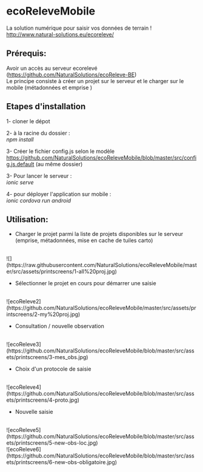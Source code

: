 # ecoReleveMobile
La solution numérique pour saisir vos données de terrain !<br/>
http://www.natural-solutions.eu/ecoreleve/

## Prérequis:
Avoir un accès au serveur ecorelevé (https://github.com/NaturalSolutions/ecoReleve-BE)<br/>
Le principe consiste à créer un projet sur le serveur et le charger sur le mobile (métadonnées et emprise )

## Etapes d'installation 

1- cloner le dépot

2- à la racine du dossier :<br/> 
<i>npm install</i>

3- Créer le fichier config.js selon le modèle https://github.com/NaturalSolutions/ecoReleveMobile/blob/master/src/config.js.default (au même dossier)

3- Pour lancer le serveur : <br/> 
<i>ionic serve</i>

4- pour déployer l'application sur mobile :<br/>
<i>ionic cordova run android</i>


## Utilisation: 

* Charger le projet parmi la liste de projets disponibles sur le serveur (emprise, métadonnées, mise en cache de tuiles carto)
<br/>
![](https://raw.githubusercontent.com/NaturalSolutions/ecoReleveMobile/master/src/assets/printscreens/1-all%20proj.jpg)

* Sélectionner le projet en cours pour démarrer une saisie
<br/>
![ecoReleve2](https://github.com/NaturalSolutions/ecoReleveMobile/master/src/assets/printscreens/2-my%20proj.jpg)

* Consultation / nouvelle observation
<br/>
![ecoReleve3](https://github.com/NaturalSolutions/ecoReleveMobile/blob/master/src/assets/printscreens/3-mes_obs.jpg)

* Choix d'un protocole de saisie
<br/>
![ecoReleve4](https://github.com/NaturalSolutions/ecoReleveMobile/blob/master/src/assets/printscreens/4-proto.jpg)

* Nouvelle saisie
<br/>
![ecoReleve5](https://github.com/NaturalSolutions/ecoReleveMobile/blob/master/src/assets/printscreens/5-new-obs-loc.jpg)
<br/>
![ecoReleve6](https://github.com/NaturalSolutions/ecoReleveMobile/blob/master/src/assets/printscreens/6-new-obs-obligatoire.jpg)
